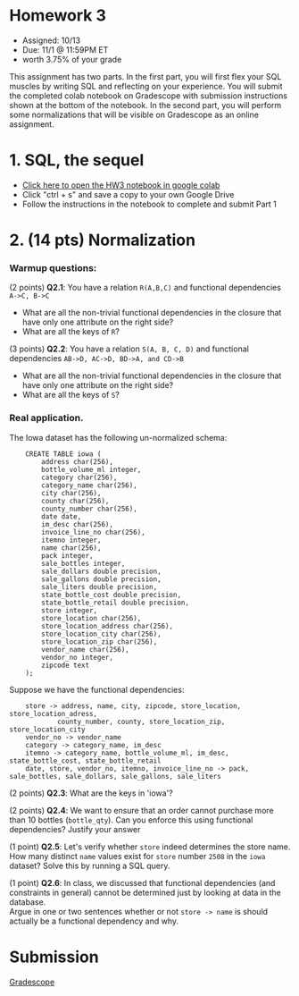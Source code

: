 # Homework 3

* Assigned: 10/13
* Due: 11/1 @ 11:59PM ET
* worth 3.75% of your grade

This assignment has two parts. In the first part, you will first flex your SQL muscles by writing SQL and reflecting on your experience. You will submit the completed colab notebook on Gradescope with submission instructions shown at the bottom of the notebook. In the second part, you will perform some normalizations that will be visible on Gradescope as an online assignment.


# 1. SQL, the sequel

* [Click here to open the HW3 notebook in google colab](https://colab.research.google.com/github/w4111/hw3-f22/blob/master/hw3.ipynb)
* Click "ctrl + s" and save a copy to your own Google Drive
* Follow the instructions in the notebook to complete and submit Part 1


# 2. (14 pts) Normalization

### Warmup questions:

(2 points) **Q2.1**: You have a relation `R(A,B,C)` and functional dependencies 
  `A->C, B->C`

  * What are all the non-trivial functional dependencies in the closure
    that have  only one attribute on the right side?
  * What are all the keys of `R`?

(3 points) **Q2.2**: You have a relation `S(A, B, C, D)` and functional dependencies 
  `AB->D, AC->D, BD->A, and CD->B`

  * What are all the non-trivial functional dependencies in the closure
    that have  only one attribute on the right side?
  * What are all the keys of `S`?

### Real application. 

The Iowa dataset has the following un-normalized schema:


        CREATE TABLE iowa (
            address char(256),
            bottle_volume_ml integer,
            category char(256),
            category_name char(256),
            city char(256),
            county char(256),
            county_number char(256),
            date date,
            im_desc char(256),
            invoice_line_no char(256),
            itemno integer,
            name char(256),
            pack integer,
            sale_bottles integer,
            sale_dollars double precision,
            sale_gallons double precision,
            sale_liters double precision,
            state_bottle_cost double precision,
            state_bottle_retail double precision,
            store integer,
            store_location char(256),
            store_location_address char(256),
            store_location_city char(256),
            store_location_zip char(256),
            vendor_name char(256),
            vendor_no integer,
            zipcode text
        );

Suppose we have the functional dependencies:

        store -> address, name, city, zipcode, store_location, store_location_adress,
                county_number, county, store_location_zip, store_location_city
        vendor_no -> vendor_name
        category -> category_name, im_desc
        itemno -> category_name, bottle_volume_ml, im_desc, state_bottle_cost, state_bottle_retail
        date, store, vendor_no, itemno, invoice_line_no -> pack, sale_bottles, sale_dollars, sale_gallons, sale_liters


(2 points) **Q2.3**: What are the keys in 'iowa'?

(2 points) **Q2.4**: We want to ensure that an order cannot purchase more than 10
   bottles (`bottle_qty`).  Can you enforce this using functional 
   dependencies?  Justify your answer

(1 point) **Q2.5**: Let's verify whether `store` indeed determines the store name.   How many distinct `name` values 
   exist for `store` number `2508` in the `iowa` dataset?  Solve this by running a SQL query.

(1 point) **Q2.6**: In class, we discussed that functional dependencies (and constraints in general) cannot be
  determined just by looking at data in the database.  
  Argue in one or two sentences whether or not `store -> name` is should actually be a functional dependency and why.  





# Submission

[Gradescope](https://www.gradescope.com/)
